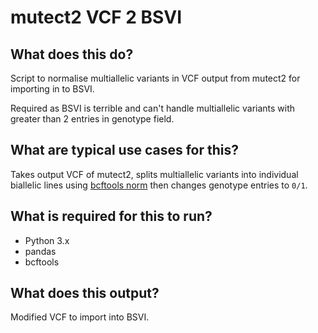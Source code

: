 # mutect2 VCF 2 BSVI


## What does this do?

Script to normalise multiallelic variants in VCF output from mutect2 for
importing in to BSVI.

Required as BSVI is terrible and can't handle multiallelic variants with greater
than 2 entries in genotype field.


## What are typical use cases for this?

Takes output VCF of mutect2, splits multiallelic variants into individual
biallelic lines using [bcftools norm][bcftools-url] then changes genotype entries to `0/1`.


## What is required for this to run?

- Python 3.x
- pandas
- bcftools


## What does this output?

Modified VCF to import into BSVI.

[bcftools-url]: http://samtools.github.io/bcftools/bcftools.html#norm